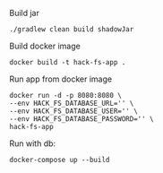 Build jar
```shell
./gradlew clean build shadowJar
```

Build docker image
```shell
docker build -t hack-fs-app .
```

Run app from docker image
```shell
docker run -d -p 8080:8080 \
--env HACK_FS_DATABASE_URL='' \
--env HACK_FS_DATABASE_USER='' \
--env HACK_FS_DATABASE_PASSWORD='' \
hack-fs-app
```

Run with db:
```shell
docker-compose up --build
```